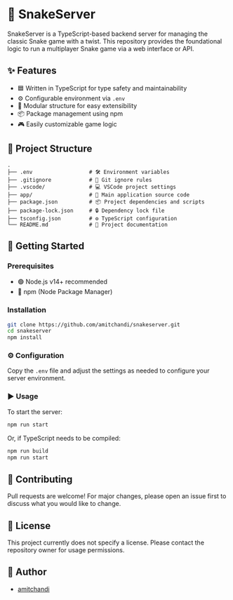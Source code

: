 
# 🐍 SnakeServer

SnakeServer is a TypeScript-based backend server for managing the classic Snake game with a twist. This repository provides the foundational logic to run a multiplayer Snake game via a web interface or API.

## ✨ Features

- 🟦 Written in TypeScript for type safety and maintainability
- ⚙️ Configurable environment via `.env`
- 🧩 Modular structure for easy extensibility
- 📦 Package management using npm
- 🎮 Easily customizable game logic

## 📁 Project Structure

```
.
├── .env                  # 🛠️ Environment variables
├── .gitignore            # 📄 Git ignore rules
├── .vscode/              # 💻 VSCode project settings
├── app/                  # 🐍 Main application source code
├── package.json          # 📦 Project dependencies and scripts
├── package-lock.json     # 🔒 Dependency lock file
├── tsconfig.json         # ⚙️ TypeScript configuration
└── README.md             # 📝 Project documentation
```

## 🚀 Getting Started

### Prerequisites

- 🟢 Node.js v14+ recommended
- 🔵 npm (Node Package Manager)

### Installation

```bash
git clone https://github.com/amitchandi/snakeserver.git
cd snakeserver
npm install
```

### ⚙️ Configuration

Copy the `.env` file and adjust the settings as needed to configure your server environment.

### ▶️ Usage

To start the server:

```bash
npm run start
```

Or, if TypeScript needs to be compiled:

```bash
npm run build
npm run start
```

## 🤝 Contributing

Pull requests are welcome! For major changes, please open an issue first to discuss what you would like to change.

## 📄 License

This project currently does not specify a license. Please contact the repository owner for usage permissions.

## 👤 Author

- [amitchandi](https://github.com/amitchandi)
<!--stackedit_data:
eyJoaXN0b3J5IjpbLTEyNTI3ODYzODQsLTc5NzU0NDU5MSwxOT
E5NjI5ODU2LC0xMTI1MjE3MzA2XX0=
-->
